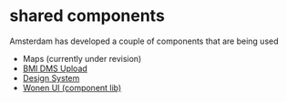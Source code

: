 # shared components

Amsterdam has developed a couple of components that are being used 


- Maps (currently under revision)
- [BMI DMS Upload](https://github.com/Amsterdam/bmi-dms-upload)
- [Design System](https://github.com/Amsterdam/design-system)
- [Wonen UI (component lib)](https://github.com/Amsterdam/wonen-ui)


